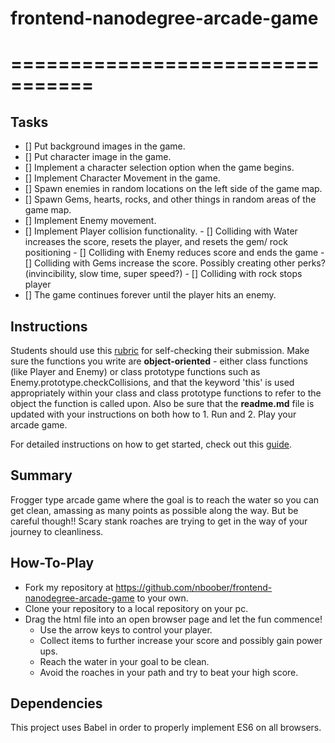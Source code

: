 # frontend-nanodegree-arcade-game
# =================================

## Tasks

- [] Put background images in the game.
- [] Put character image in the game.
- [] Implement a character selection option when the game begins.
- [] Implement Character Movement in the game.
- [] Spawn enemies in random locations on the left side of the game map.
- [] Spawn Gems, hearts, rocks, and other things in random areas of the game map.
- [] Implement Enemy movement.
- [] Implement Player collision functionality.
      - [] Colliding with Water increases the score, resets the player, and resets the gem/ rock positioning
      - [] Colliding with Enemy reduces score and ends the game
      - [] Colliding with Gems increase the score. Possibly creating other perks? (invincibility, slow time, super speed?)
      - [] Colliding with rock stops player
- [] The game continues forever until the player hits an enemy.

## Instructions

Students should use this [rubric](https://review.udacity.com/#!/projects/2696458597/rubric) for self-checking their submission. Make sure the functions you write are **object-oriented** - either class functions (like Player and Enemy) or class prototype functions such as Enemy.prototype.checkCollisions, and that the keyword 'this' is used appropriately within your class and class prototype functions to refer to the object the function is called upon. Also be sure that the **readme.md** file is updated with your instructions on both how to 1. Run and 2. Play your arcade game.

For detailed instructions on how to get started, check out this [guide](https://docs.google.com/document/d/1v01aScPjSWCCWQLIpFqvg3-vXLH2e8_SZQKC8jNO0Dc/pub?embedded=true).

## Summary

Frogger type arcade game where the goal is to reach the water so you can get clean, amassing as many points as possible along the way. But be careful though!! Scary stank roaches are trying to get in the way of your journey to cleanliness.

## How-To-Play

- Fork my repository at https://github.com/nboober/frontend-nanodegree-arcade-game to your own.
- Clone your repository to a local repository on your pc.
- Drag the html file into an open browser page and let the fun commence!
    - Use the arrow keys to control your player.
    - Collect items to further increase your score and possibly gain power ups.
    - Reach the water in your goal to be clean.
    - Avoid the roaches in your path and try to beat your high score.

## Dependencies

This project uses Babel in order to properly implement ES6 on all browsers.
